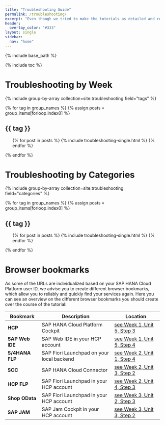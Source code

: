 ```yaml
---
title: "Troubleshooting Guide"
permalink: /troubleshooting/
excerpt: "Even though we tried to make the tutorials as detailed and robust as possible, you might run into issues from time to time. Therefore we have collected some troubleshooting tips that might help you in resolving these issues on your own. We will continuously update this troubleshooting guide. If you still get stuck or have additional questions, please feel free to reach out to us in the [discussion forums](https://open.sap.com/courses/hcp3a1/pinboard) of this openSAP course."
header:
  overlay_color: "#333"
layout: single
sidebar:
  nav: "home"
---
```

<a name="top"/>

{% include base_path %}

{% include toc %}


# Troubleshooting by Week

{% include group-by-array collection=site.troubleshooting field="tags" %}

{% for tag in group_names %}
  {% assign posts = group_items[forloop.index0] %}
  <h2 id="{{ tag | slugify }}" class="archive__subtitle">{{ tag }}</h2>
  <ul>
  {% for post in posts %}
    {% include troubleshooting-single.html %}
  {% endfor %}
  </ul>
{% endfor %}


# Troubleshooting by Categories

{% include group-by-array collection=site.troubleshooting field="categories" %}

{% for tag in group_names %}
  {% assign posts = group_items[forloop.index0] %}
  <h2 id="{{ category | slugify }}" class="archive__subtitle">{{ tag }}</h2>
  <ul>
  {% for post in posts %}
    {% include troubleshooting-single.html %}
  {% endfor %}
  </ul>
{% endfor %}


# Browser bookmarks

As some of the URLs are individualized based on your SAP HANA Cloud Platform user ID, we advise you to create different browser bookmarks, which allow you to reliably and quickly find your services again. Here you can see an overview on the different browser bookmarks you should create over the course of the tutorial:

| Bookmark            | Description | Location   |
|---------------------|-------------|------------|
| **HCP**             | SAP HANA Cloud Platform Cockpit | [see Week 1, Unit 5, Step 3]({{base_path}}/week-1/unit-5#step-3-prepare-sap-hana-cloud-platform-trial-account)
| **SAP Web IDE**     | SAP Web IDE in your HCP account | [see Week 1, Unit 5, Step 4]({{base_path}}/week-1/unit-5#step-4-prepare-sap-web-ide)
| **S/4HANA FLP**     | SAP Fiori Launchpad on your local backend | [see Week 2, Unit 1, Step 4]({{base_path}}/week-2/unit-1/#create-s4hana-flp-bookmark)
| **SCC**             | SAP HANA Cloud Connector | [see Week 2, Unit 3, Step 2]({{base_path}}/week-2/unit-3/#set-up-initial-configuration)
| **HCP FLP**         | SAP Fiori Launchpad in your HCP account | [see Week 2, Unit 4, Step 3]({{base_path}}/week-2/unit-4/#step-3-publish-the-launchpad-site)
| **Shop OData**         | SAP Fiori Launchpad in your HCP account | [see Week 3, Unit 2, Step 3]({{base_path}}/week-3/unit-2/#create-shop-odata-bookmark)
| **SAP JAM**         | SAP Jam Cockpit in your HCP account | [see Week 3, Unit 3, Step 2]({{base_path}}/week-3/unit-3/#create-jam-bookmark)
